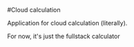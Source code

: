 #Cloud calculation

Application for cloud calculation (literally).

For now, it's just the fullstack calculator